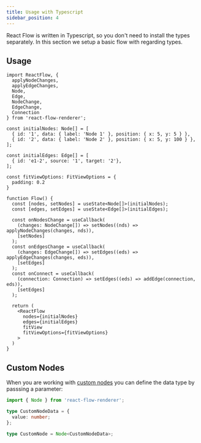 ```yaml
---
title: Usage with Typescript
sidebar_position: 4
---
```


React Flow is written in Typescript, so you don't need to install the types separately. In this section we setup a basic flow with regarding types.

## Usage

```tsx
import ReactFlow, {
  applyNodeChanges,
  applyEdgeChanges,
  Node,
  Edge,
  NodeChange,
  EdgeChange,
  Connection
} from 'react-flow-renderer';

const initialNodes: Node[] = [
  { id: '1', data: { label: 'Node 1' }, position: { x: 5, y: 5 } },
  { id: '2', data: { label: 'Node 2' }, position: { x: 5, y: 100 } },
];

const initialEdges: Edge[] = [
  { id: 'e1-2', source: '1', target: '2'},
];

const fitViewOptions: FitViewOptions = {
  padding: 0.2
}

function Flow() {
  const [nodes, setNodes] = useState<Node[]>(initialNodes);
  const [edges, setEdges] = useState<Edge[]>(initialEdges);

  const onNodesChange = useCallback(
    (changes: NodeChange[]) => setNodes((nds) => applyNodeChanges(changes, nds)),
    [setNodes]
  );
  const onEdgesChange = useCallback(
    (changes: EdgeChange[]) => setEdges((eds) => applyEdgeChanges(changes, eds)),
    [setEdges]
  );
  const onConnect = useCallback(
    (connection: Connection) => setEdges((eds) => addEdge(connection, eds)),
    [setEdges]
  );

  return (
    <ReactFlow
      nodes={initialNodes}
      edges={initialEdges}
      fitView
      fitViewOptions={fitViewOptions}
    >
  )
}
```

## Custom Nodes

When you are working with [custom nodes](/docs/api/nodes/custom-nodes) you can define the data type by passsing a parameter:

```ts
import { Node } from 'react-flow-renderer';

type CustomNodeData = {
  value: number;
};

type CustomNode = Node<CustomNodeData>;
```
